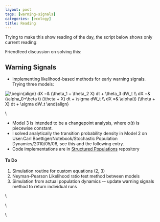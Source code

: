 ```yaml
---
layout: post
tags: [warning-signals]
categories: [ecology]
title: Reading
---
```







 








Trying to make this show reading of the day, the script below shows only
current reading:

Friendfeed discussion on solving this:

Warning Signals
---------------

-   Implementing likelihood-based methods for early warning signals.
    Trying three models:

![ \\begin{align} dX =& (\\theta\_1 + \\theta\_2 X) dt + \\theta\_3
dW\_t \\\\ dX =&(\\alpha\_0+\\beta t) (\\theta + X) dt + \\sigma dW\_t
\\\\ dX =& \\alpha(t) (\\theta + X) dt + \\sigma dW\_t \\end{align}
](http://openwetware.org/images/math/3/f/8/3f8dd657158475757eb6bd177e3c3ad1.png)

\

-   Model 3 is intended to be a changepoint analysis, where α(*t*) is
    piecewise constant.
-   I solved analytically the transition probability density in Model 2
    on User:Carl Boettiger/Notebook/Stochastic Population
    Dynamics/2010/05/06, see this and the following entry.
-   Code implementations are in [Structured
    Populations](http://github.com/cboettig/structured-populations "http://github.com/cboettig/structured-populations")
    repository

#### To Do

1.  Simulation routine for custom equations (2, 3)
2.  Neyman-Pearson Likelihood ratio test method between models
3.  Simulation from actual population dynamics -- update warning signals
    method to return individual runs

\

\

\


